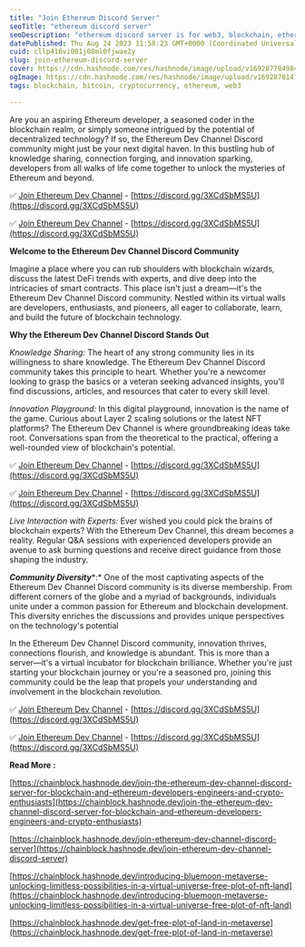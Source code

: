 ```yaml
---
title: "Join Ethereum Discord Server"
seoTitle: "ethereum discord server"
seoDescription: "ethereum discord server is for web3, blockchain, ethereum developers,ethereum dev channel is for every blockchain developers"
datePublished: Thu Aug 24 2023 11:58:23 GMT+0000 (Coordinated Universal Time)
cuid: cllp416vi001j08ml0fjwae2y
slug: join-ethereum-discord-server
cover: https://cdn.hashnode.com/res/hashnode/image/upload/v1692877849843/1d9bb779-106f-4be6-b966-c4e30ca1bcf5.gif
ogImage: https://cdn.hashnode.com/res/hashnode/image/upload/v1692878147070/577482b2-8262-49df-b9f4-e6bfcf1a0db7.gif
tags: blockchain, bitcoin, cryptocurrency, ethereum, web3

---
```


Are you an aspiring Ethereum developer, a seasoned coder in the blockchain realm, or simply someone intrigued by the potential of decentralized technology? If so, the Ethereum Dev Channel Discord community might just be your next digital haven. In this bustling hub of knowledge sharing, connection forging, and innovation sparking, developers from all walks of life come together to unlock the mysteries of Ethereum and beyond.

✅ [Join Ethereum Dev Channel](https://discord.gg/3XCdSbMS5U) - [https://discord.gg/3XCdSbMS5U](https://discord.gg/3XCdSbMS5U)

✅ [Join Ethereum Dev Channel](https://discord.gg/3XCdSbMS5U) - [https://discord.gg/3XCdSbMS5U](https://discord.gg/3XCdSbMS5U)

**Welcome to the Ethereum Dev Channel Discord Community**

Imagine a place where you can rub shoulders with blockchain wizards, discuss the latest DeFi trends with experts, and dive deep into the intricacies of smart contracts. This place isn't just a dream—it's the Ethereum Dev Channel Discord community. Nestled within its virtual walls are developers, enthusiasts, and pioneers, all eager to collaborate, learn, and build the future of blockchain technology.

**Why the Ethereum Dev Channel Discord Stands Out**

*Knowledge Sharing:* The heart of any strong community lies in its willingness to share knowledge. The Ethereum Dev Channel Discord community takes this principle to heart. Whether you're a newcomer looking to grasp the basics or a veteran seeking advanced insights, you'll find discussions, articles, and resources that cater to every skill level.

*Innovation Playground:* In this digital playground, innovation is the name of the game. Curious about Layer 2 scaling solutions or the latest NFT platforms? The Ethereum Dev Channel is where groundbreaking ideas take root. Conversations span from the theoretical to the practical, offering a well-rounded view of blockchain's potential.

✅ [Join Ethereum Dev Channel](https://discord.gg/3XCdSbMS5U) - [https://discord.gg/3XCdSbMS5U](https://discord.gg/3XCdSbMS5U)

✅ [Join Ethereum Dev Channel](https://discord.gg/3XCdSbMS5U) - [https://discord.gg/3XCdSbMS5U](https://discord.gg/3XCdSbMS5U)

*Live Interaction with Experts:* Ever wished you could pick the brains of blockchain experts? With the Ethereum Dev Channel, this dream becomes a reality. Regular Q&A sessions with experienced developers provide an avenue to ask burning questions and receive direct guidance from those shaping the industry.

***Community Diversity****:* One of the most captivating aspects of the Ethereum Dev Channel Discord community is its diverse membership. From different corners of the globe and a myriad of backgrounds, individuals unite under a common passion for Ethereum and blockchain development. This diversity enriches the discussions and provides unique perspectives on the technology's potential

In the Ethereum Dev Channel Discord community, innovation thrives, connections flourish, and knowledge is abundant. This is more than a server—it's a virtual incubator for blockchain brilliance. Whether you're just starting your blockchain journey or you're a seasoned pro, joining this community could be the leap that propels your understanding and involvement in the blockchain revolution.

✅ [Join Ethereum Dev Channel](https://discord.gg/3XCdSbMS5U) - [https://discord.gg/3XCdSbMS5U](https://discord.gg/3XCdSbMS5U)

✅ [Join Ethereum Dev Channel](https://discord.gg/3XCdSbMS5U) - [https://discord.gg/3XCdSbMS5U](https://discord.gg/3XCdSbMS5U)

**Read More :**

[https://chainblock.hashnode.dev/join-the-ethereum-dev-channel-discord-server-for-blockchain-and-ethereum-developers-engineers-and-crypto-enthusiasts](https://chainblock.hashnode.dev/join-the-ethereum-dev-channel-discord-server-for-blockchain-and-ethereum-developers-engineers-and-crypto-enthusiasts)

[https://chainblock.hashnode.dev/join-ethereum-dev-channel-discord-server](https://chainblock.hashnode.dev/join-ethereum-dev-channel-discord-server)

[https://chainblock.hashnode.dev/introducing-bluemoon-metaverse-unlocking-limitless-possibilities-in-a-virtual-universe-free-plot-of-nft-land](https://chainblock.hashnode.dev/introducing-bluemoon-metaverse-unlocking-limitless-possibilities-in-a-virtual-universe-free-plot-of-nft-land)

[https://chainblock.hashnode.dev/get-free-plot-of-land-in-metaverse](https://chainblock.hashnode.dev/get-free-plot-of-land-in-metaverse)
